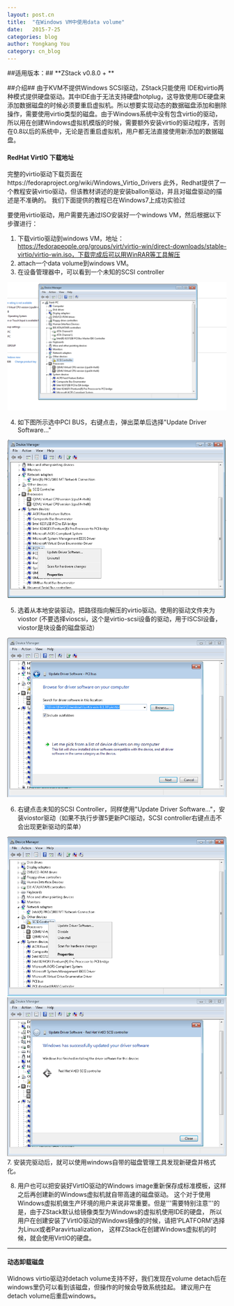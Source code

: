 ```yaml
---
layout: post.cn
title:  "在Windows VM中使用data volume"
date:   2015-7-25
categories: blog
author: Yongkang You
category: cn_blog
---
```


##适用版本：##
**ZStack v0.8.0 + **

##介绍##
由于KVM不提供Windows SCSI驱动，ZStack只能使用 IDE和virtio两种模式提供硬盘驱动。其中IDE由于无法支持硬盘hotplug，这导致使用IDE硬盘来添加数据磁盘的时候必须要重启虚拟机。所以想要实现动态的数据磁盘添加和删除操作，需要使用virtio类型的磁盘。由于Windows系统中没有包含virtio的驱动，所以用在创建Windows虚拟机模版的时候，需要额外安装virtio的驱动程序，否则在0.8以后的系统中，无论是否重启虚拟机，用户都无法直接使用新添加的数据磁盘。

<div class="bs-callout bs-callout-info">
  <h4>RedHat VirtIO 下载地址</h4>
完整的virtio驱动下载页面在
https://fedoraproject.org/wiki/Windows_Virtio_Drivers
此外，Redhat提供了一个教程安装virtio驱动，但该教材讲述的是安装ballon驱动，并且对磁盘驱动的描述是不准确的。
我们下面提供的教程已在Windows7上成功实验过
</div>

要使用virtio驱动，用户需要先通过ISO安装好一个windows VM，然后根据以下步骤进行：
1. 下载virtio驱动到windows VM，地址：https://fedorapeople.org/groups/virt/virtio-win/direct-downloads/stable-virtio/virtio-win.iso，下载完成后可以用WinRAR等工具解压
2. attach一个data volume到windows VM。
3. 在设备管理器中，可以看到一个未知的SCSI controller

<img  class="img-responsive"  src="/images/blogs/windows-virtio/add-device1.png">

4. 如下图所示选中PCI BUS，右键点击，弹出菜单后选择"Update Driver Software..."
<img  class="img-responsive"  src="/images/blogs/windows-virtio/add-device2.png">

5. 选着从本地安装驱动，把路径指向解压的virtio驱动。使用的驱动文件夹为viostor (不要选择vioscsi，这个是virtio-scsi设备的驱动，用于ISCSI设备，viostor是块设备的磁盘驱动）

<img  class="img-responsive"  src="/images/blogs/windows-virtio/add-device3.png">

6. 右键点击未知的SCSI Controller，同样使用"Update Driver Software..."，安装viostor驱动（如果不执行步骤5更新PCI驱动，SCSI controller右键点击不会出现更新驱动的菜单）

<img  class="img-responsive"  src="/images/blogs/windows-virtio/add-device4.png">

<img  class="img-responsive"  src="/images/blogs/windows-virtio/add-device5.png">
7. 安装完驱动后，就可以使用windows自带的磁盘管理工具发现新硬盘并格式化。

8. 用户也可以把安装好VirtIO驱动的Windows image重新保存成标准模板，这样之后再创建新的Windows虚拟机就自带高速的磁盘驱动。
这个对于使用Windows虚拟机做生产环境的用户来说非常重要。但是'''需要特别注意'''的是，由于ZStack默认给镜像类型为Windows的虚拟机使用IDE的硬盘，
所以用户在创建安装了VirtIO驱动的Windows镜像的时候，请把'PLATFORM'选择为Linux或者Paravirtualization，
这样ZStack在创建Windows虚拟机的时候，就会使用VirtIO的硬盘。

<hr>

<div class="bs-callout bs-callout-info">
  <h4>动态卸载磁盘</h4>
Widnows virtio驱动对detach volume支持不好，我们发现在volume detach后在windows里仍可以看到该磁盘，但操作的时候会导致系统挂起。
建议用户在detach volume后重启windows。
</div>
